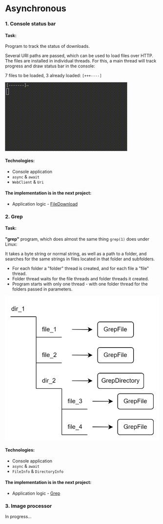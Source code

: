 # Asynchronous

### 1. Console status bar

#### Task:
Program to track the status of downloads. 

Several URI paths are passed, which can be used
to load files over HTTP. The files are installed in individual threads.
For this, a main thread will track progress and draw status bar in the console:

7 files to be loaded, 3 already loaded: `[+++----]`

![FileDownload](../../others/readmePics/FileDownload.gif)

#### Technologies:
- Console application
- `async` & `await`
- `WebClient` & `Uri`

#### The implementation is in the next project:
- Application logic - [FileDownload](FileDownload)



[//]: # (__________________________________________________________)
### 2. Grep

#### Task:
**"grep"** program, which does almost the same thing `grep(1)` does under Linux:

It takes a byte string or normal string, as well as a path to a folder, and searches
for the same strings in files located in that folder and subfolders.
- For each folder a "folder" thread is created, and for each file a "file" thread.
- Folder thread waits for the file threads and folder threads it created.
- Program starts with only one thread - with one folder thread for the folders
  passed in parameters.

![Grep](../../others/readmePics/Grep.png)

#### Technologies:
- Console application
- `async` & `await`
- `FileInfo` & `DirectoryInfo`

#### The implementation is in the next project:
- Application logic - [Grep](Grep)



[//]: # (__________________________________________________________)
### 3. Image processor
In progress...